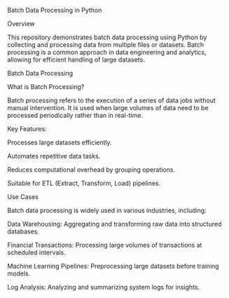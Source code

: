 Batch Data Processing in Python

Overview

This repository demonstrates batch data processing using Python by collecting and processing data from multiple files or datasets. Batch processing is a common approach in data engineering and analytics, allowing for efficient handling of large datasets.

Batch Data Processing

What is Batch Processing?

Batch processing refers to the execution of a series of data jobs without manual intervention. It is used when large volumes of data need to be processed periodically rather than in real-time.

Key Features:

Processes large datasets efficiently.

Automates repetitive data tasks.

Reduces computational overhead by grouping operations.

Suitable for ETL (Extract, Transform, Load) pipelines.

Use Cases

Batch data processing is widely used in various industries, including:

Data Warehousing: Aggregating and transforming raw data into structured databases.

Financial Transactions: Processing large volumes of transactions at scheduled intervals.

Machine Learning Pipelines: Preprocessing large datasets before training models.

Log Analysis: Analyzing and summarizing system logs for insights.
